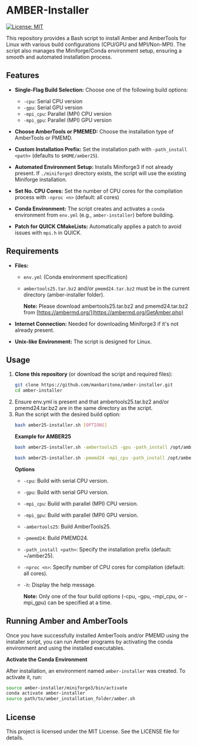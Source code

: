 # AMBER-Installer

[![License: MIT](https://img.shields.io/badge/License-MIT-yellow.svg)](./LICENSE)

This repository provides a Bash script to install Amber and AmberTools for Linux with various build configurations (CPU/GPU and MPI/Non-MPI). The script also manages the Miniforge/Conda environment setup, ensuring a smooth and automated installation process.

## Features

- **Single-Flag Build Selection:** Choose one of the following build options:
  - `-cpu`: Serial CPU version
  - `-gpu`: Serial GPU version
  - `-mpi_cpu`: Parallel (MPI) CPU version
  - `-mpi_gpu`: Parallel (MPI) GPU version

- **Choose AmberTools or PMEMED:** Choose the installation type of AmberTools or PMEMD.

- **Custom Installation Prefix:** Set the installation path with `-path_install <path>` (defaults to `$HOME/amber25`).

- **Automated Environment Setup:** Installs Miniforge3 if not already present. If `./miniforge3` directory exists, the script will use the existing Miniforge installation.

- **Set No. CPU Cores:** Set the number of CPU cores for the compilation process with `-nproc <n>` (default: all cores)
  
- **Conda Environment:** The script creates and activates a `conda` environment from `env.yml` (e.g., `amber-installer`) before building.

- **Patch for QUICK CMakeLists:** Automatically applies a patch to avoid issues with `mpi.h` in QUICK.

## Requirements

- **Files:**  
  - `env.yml` (Conda environment specification)  
  - `ambertools25.tar.bz2` and/or `pmemd24.tar.bz2` must be in the current directory (amber-installer folder).
    
    **Note:** Please download ambertools25.tar.bz2 and pmemd24.tar.bz2 from [https://ambermd.org/](https://ambermd.org/GetAmber.php)

- **Internet Connection:** Needed for downloading Miniforge3 if it's not already present.

- **Unix-like Environment:** The script is designed for Linux.

## Usage

1. **Clone this repository** (or download the script and required files):
   ```bash
   git clone https://github.com/manbaritone/amber-installer.git
   cd amber-installer
2. Ensure env.yml is present and that ambertools25.tar.bz2 and/or pmemd24.tar.bz2 are in the same directory as the script.
3. Run the script with the desired build option:
   ```bash
   bash amber25-installer.sh [OPTIONS]
   ```
   **Example for AMBER25**
   ```bash
   bash amber25-installer.sh -ambertools25 -gpu -path_install /opt/amber25
   ```
   ```bash
   bash amber25-installer.sh -pmemd24 -mpi_cpu -path_install /opt/amber25
   ```
   **Options**
   - `-cpu`: Build with serial CPU version.
   - `-gpu`: Build with serial GPU version.
   - `-mpi_cpu`: Build with parallel (MPI) CPU version.
   - `-mpi_gpu`: Build with parallel (MPI) GPU version.
   - `-ambertools25`: Build AmberTools25.
   - `-pmemd24`: Build PMEMD24.
   - `-path_install <path>`: Specify the installation prefix (default: ~/amber25).
   - `-nproc <n>`: Specify number of CPU cores for compilation (default: all cores).
   - `-h`: Display the help message.
   
     **Note:** Only one of the four build options (-cpu, -gpu, -mpi_cpu, or -mpi_gpu) can be specified at a time.

## Running Amber and AmberTools

Once you have successfully installed AmberTools and/or PMEMD using the installer script, you can run Amber programs by activating the conda environment and using the installed executables.

**Activate the Conda Environment**

After installation, an environment named `amber-installer` was created. To activate it, run:
```bash
source amber-installer/miniforge3/bin/activate
conda activate amber-installer
source path/to/amber_installation_folder/amber.sh
```

## License
This project is licensed under the MIT License. See the LICENSE file for details.
